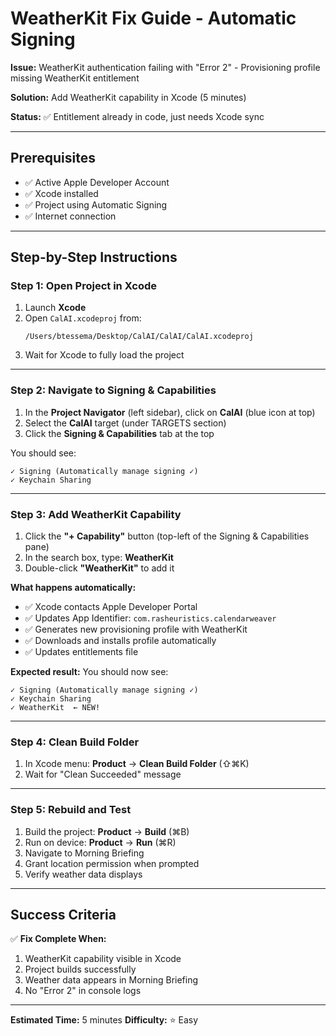 # WeatherKit Fix Guide - Automatic Signing

**Issue:** WeatherKit authentication failing with "Error 2" - Provisioning profile missing WeatherKit entitlement

**Solution:** Add WeatherKit capability in Xcode (5 minutes)

**Status:** ✅ Entitlement already in code, just needs Xcode sync

---

## Prerequisites

- ✅ Active Apple Developer Account
- ✅ Xcode installed
- ✅ Project using Automatic Signing
- ✅ Internet connection

---

## Step-by-Step Instructions

### Step 1: Open Project in Xcode

1. Launch **Xcode**
2. Open `CalAI.xcodeproj` from:
   ```
   /Users/btessema/Desktop/CalAI/CalAI/CalAI.xcodeproj
   ```
3. Wait for Xcode to fully load the project

---

### Step 2: Navigate to Signing & Capabilities

1. In the **Project Navigator** (left sidebar), click on **CalAI** (blue icon at top)
2. Select the **CalAI** target (under TARGETS section)
3. Click the **Signing & Capabilities** tab at the top

You should see:
```
✓ Signing (Automatically manage signing ✓)
✓ Keychain Sharing
```

---

### Step 3: Add WeatherKit Capability

1. Click the **"+ Capability"** button (top-left of the Signing & Capabilities pane)
2. In the search box, type: **WeatherKit**
3. Double-click **"WeatherKit"** to add it

**What happens automatically:**
- ✅ Xcode contacts Apple Developer Portal
- ✅ Updates App Identifier: `com.rasheuristics.calendarweaver`
- ✅ Generates new provisioning profile with WeatherKit
- ✅ Downloads and installs profile automatically
- ✅ Updates entitlements file

**Expected result:**
You should now see:
```
✓ Signing (Automatically manage signing ✓)
✓ Keychain Sharing
✓ WeatherKit  ← NEW!
```

---

### Step 4: Clean Build Folder

1. In Xcode menu: **Product** → **Clean Build Folder** (⇧⌘K)
2. Wait for "Clean Succeeded" message

---

### Step 5: Rebuild and Test

1. Build the project: **Product** → **Build** (⌘B)
2. Run on device: **Product** → **Run** (⌘R)
3. Navigate to Morning Briefing
4. Grant location permission when prompted
5. Verify weather data displays

---

## Success Criteria

✅ **Fix Complete When:**
1. WeatherKit capability visible in Xcode
2. Project builds successfully
3. Weather data appears in Morning Briefing
4. No "Error 2" in console logs

---

**Estimated Time:** 5 minutes
**Difficulty:** ⭐ Easy
